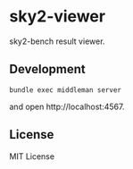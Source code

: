 # sky2-viewer

sky2-bench result viewer.

## Development

```
bundle exec middleman server
```

and open http://localhost:4567.

## License

MIT License
